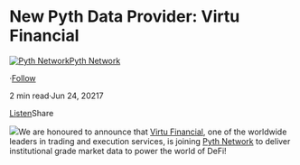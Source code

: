 New Pyth Data Provider: Virtu Financial
=======================================

[![Pyth Network](https://miro.medium.com/v2/resize:fill:88:88/1*rdK3rHcWpkge6BRQRIwBjA.jpeg)](/?source=post_page-----ed09143f44d5--------------------------------)[Pyth Network](/?source=post_page-----ed09143f44d5--------------------------------)

·[Follow](https://medium.com/m/signin?actionUrl=https%3A%2F%2Fmedium.com%2F_%2Fsubscribe%2Fuser%2Ff55fccc0ad62&operation=register&redirect=https%3A%2F%2Fpythnetwork.medium.com%2Fnew-pyth-data-provider-virtu-financial-ed09143f44d5&user=Pyth+Network&userId=f55fccc0ad62&source=post_page-f55fccc0ad62----ed09143f44d5---------------------post_header-----------)

2 min read·Jun 24, 20217

[Listen](https://medium.com/m/signin?actionUrl=https%3A%2F%2Fmedium.com%2Fplans%3Fdimension%3Dpost_audio_button%26postId%3Ded09143f44d5&operation=register&redirect=https%3A%2F%2Fpythnetwork.medium.com%2Fnew-pyth-data-provider-virtu-financial-ed09143f44d5&source=-----ed09143f44d5---------------------post_audio_button-----------)Share

![](https://miro.medium.com/v2/resize:fit:1400/1*abHhfx2Y3UP8dGNdUOkzfg.png)We are honoured to announce that [Virtu Financial](https://www.virtu.com/), one of the worldwide leaders in trading and execution services, is joining [Pyth Network](https://pyth.network/) to deliver institutional grade market data to power the world of DeFi!

